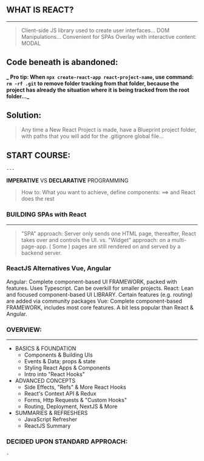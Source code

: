## WHAT IS REACT?

---

> Client-side JS library used to create user interfaces...
> DOM Manipulations...
> Convenient for SPAs
> Overlay with interactive content: MODAL

## Code beneath is abandoned:

**_ Pro tip: When `npx create-react-app react-project-name`, use command: `rm -rf .git` to remove folder tracking from that folder, because the project has already the situation where it is being tracked from the root folder..._**

## Solution:

> Any time a New React Project is made, have a Blueprint project folder, with paths that you will add for the .gitignore global file...

## START COURSE:

    ---

**IMPERATIVE** VS **DECLARATIVE** PROGRAMMING

> How to: What you want to achieve, define components: ==> and React does the rest

### BUILDING SPAs with React

---

> "SPA" approach: Server only sends one HTML page, thereafter, React takes over and controls the UI.
> vs. "Widget" approach: on a multi-page-app. ( Some ) pages are still rendered on and served by a backend server.

### ReactJS Alternatives Vue, Angular

Angular: Complete component-based UI FRAMEWORK, packed with features. Uses Typescript. Can be overkill for smaller projects.
React: Lean and focused component-based UI LIBRARY. Certain features (e.g. routing) are added via community packages
Vue: Complete component-based FRAMEWORK, includes most core features. A bit less popular than React & Angular.

### OVERVIEW:

---

- BASICS & FOUNDATION
  - Components & Building UIs
  - Events & Data; props & state
  - Styling React Apps & Components
  - Intro into "React Hooks"
- ADVANCED CONCEPTS
  - Side Effects, "Refs" & More React Hooks
  - React's Context API & Redux
  - Forms, Http Requests & "Custom Hooks"
  - Routing, Deployment, NextJS & More
- SUMMARIES & REFRESHERS
  - JavaScript Refresher
  - ReactJS Summary

### DECIDED UPON STANDARD APPROACH:

    -
